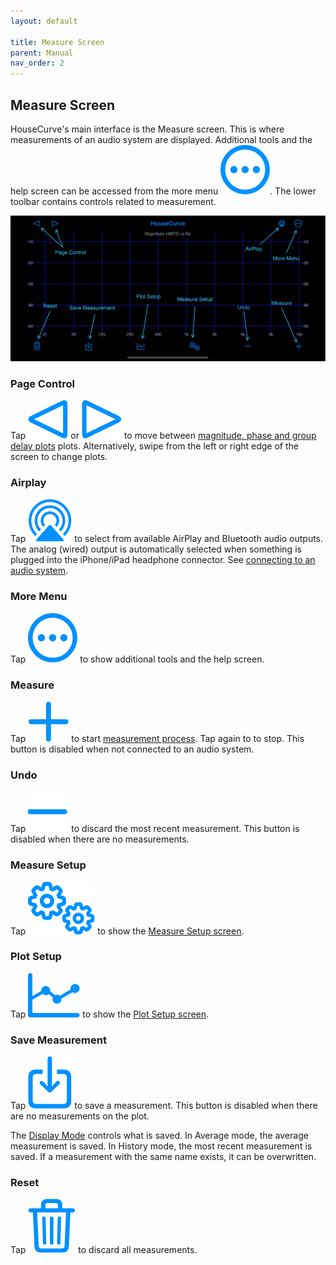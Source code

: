 ```yaml
---
layout: default

title: Measure Screen
parent: Manual
nav_order: 2
---
```


## Measure Screen
HouseCurve's main interface is the Measure screen.  This is where measurements of an audio system are displayed.  Additional tools and the help screen can be accessed from the more menu <img src="/assets/img/more.png" alt="More" class="app-icon">.  The lower toolbar contains controls related to measurement.

![Measure screen](/assets/img/measure_screen.png "housecurve Measure screen")

### Page Control
Tap <img src="/assets/img/pageleft.png" alt="Page Left" class="app-icon"> or <img src="/assets/img/pageright.png" alt="Page Right" class="app-icon"> to move between [magnitude, phase and group delay plots](../usage/plots.md) plots.  Alternatively, swipe from the left or right edge of the screen to change plots.

### Airplay
Tap <img src="/assets/img/airplay.png" alt="AirPlay" class="app-icon"> to select from available AirPlay and Bluetooth audio outputs.  The analog (wired) output is automatically selected when something is plugged into the iPhone/iPad headphone connector.  See [connecting to an audio system](../usage/connection.md).

### More Menu
Tap <img src="/assets/img/more.png" alt="More" class="app-icon"> to show additional tools and the help screen.

### Measure
Tap <img src="/assets/img/measure.png" alt="Measure" class="app-icon"> to start [measurement process](../usage/measurement_process.md).  Tap again to to stop.  This button is disabled when not connected to an audio system.

### Undo
Tap <img src="/assets/img/undo.png" alt="Undo" class="app-icon"> to discard the most recent measurement.  This button is disabled when there are no measurements.

### Measure Setup
Tap <img src="/assets/img/setup.png" alt="Measure Setup" class="app-icon"> to show the [Measure Setup screen](measure_setup.md).

### Plot Setup
Tap <img src="/assets/img/plot.png" alt="Plot Setup" class="app-icon"> to show the [Plot Setup screen](plot_setup.md).

### Save Measurement
Tap <img src="/assets/img/save.png" alt="Save" class="app-icon"> to save a measurement.  This button is disabled when there are no measurements on the plot.

The [Display Mode](plot_setup.md#display-mode) controls what is saved.  In Average mode, the average measurement is saved.  In History mode, the most recent measurement is saved.  If a measurement with the same name exists, it can be overwritten.

### Reset
Tap <img src="/assets/img/reset.png" alt="Reset" class="app-icon"> to discard all measurements.





